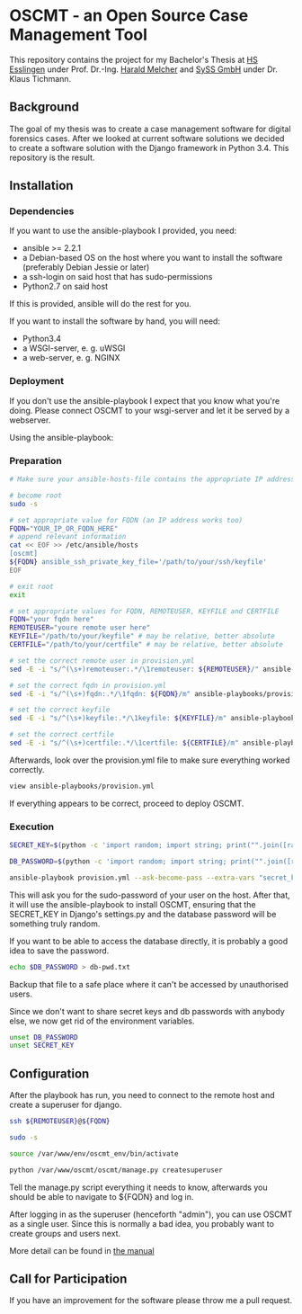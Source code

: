 # OSCMT - an Open Source Case Management Tool
This repository contains the project for my Bachelor's Thesis at [HS
Esslingen](https://hs-esslingen.de) under Prof. Dr.-Ing. [Harald
Melcher](https://hs-esslingen.de/~melcher) and [SySS GmbH](https://syss.de)
under Dr. Klaus Tichmann.

## Background
The goal of my thesis was to create a case management software for digital
forensics cases. After we looked at current software solutions we decided to
create a software solution with the Django framework in Python 3.4. This
repository is the result.

## Installation
### Dependencies
If you want to use the ansible-playbook I provided, you need:

* ansible >= 2.2.1
* a Debian-based OS on the host where you want to install the software (preferably Debian Jessie or later)
* a ssh-login on said host that has sudo-permissions
* Python2.7 on said host

If this is provided, ansible will do the rest for you.

If you want to install the software by hand, you will need:

* Python3.4
* a WSGI-server, e. g. uWSGI
* a web-server, e. g. NGINX

### Deployment

If you don't use the ansible-playbook I expect that you know what you're doing.
Please connect OSCMT to your wsgi-server and let it be served by a webserver.

Using the ansible-playbook:

### Preparation
```bash
# Make sure your ansible-hosts-file contains the appropriate IP address or fqdn:

# become root
sudo -s

# set appropriate value for FQDN (an IP address works too)
FQDN="YOUR_IP_OR_FQDN_HERE"
# append relevant information
cat << EOF >> /etc/ansible/hosts
[oscmt]
${FQDN} ansible_ssh_private_key_file='/path/to/your/ssh/keyfile'
EOF

# exit root
exit

# set appropriate values for FQDN, REMOTEUSER, KEYFILE and CERTFILE
FQDN="your fqdn here"
REMOTEUSER="youre remote user here"
KEYFILE="/path/to/your/keyfile" # may be relative, better absolute
CERTFILE="/path/to/your/certfile" # may be relative, better absolute

# set the correct remote user in provision.yml
sed -E -i "s/^(\s+)remoteuser:.*/\1remoteuser: ${REMOTEUSER}/" ansible-playbooks/provision.yml

# set the correct fqdn in provision.yml
sed -E -i "s/^(\s+)fqdn:.*/\1fqdn: ${FQDN}/m" ansible-playbooks/provision.yml

# set the correct keyfile
sed -E -i "s/^(\s+)keyfile:.*/\1keyfile: ${KEYFILE}/m" ansible-playbooks/provision.yml

# set the correct certfile
sed -E -i "s/^(\s+)certfile:.*/\1certfile: ${CERTFILE}/m" ansible-playbooks/provision.yml
```

Afterwards, look over the provision.yml file to make sure everything worked correctly.
```bash
view ansible-playbooks/provision.yml
```

If everything appears to be correct, proceed to deploy OSCMT.

### Execution
```bash
SECRET_KEY=$(python -c 'import random; import string; print("".join([random.SystemRandom().choice("{}{}".format(string.ascii_letters, string.digits)) for i in range(50)]))')

DB_PASSWORD=$(python -c 'import random; import string; print("".join([random.SystemRandom().choice("{}{}".format(string.ascii_letters, string.digits)) for i in range(50)]))')

ansible-playbook provision.yml --ask-become-pass --extra-vars "secret_key=${SECRET_KEY} dbpassword=${DB_PASSWORD} fqdn=${FQDN}"
```

This will ask you for the sudo-password of your user on the host. After that, it
will use the ansible-playbook to install OSCMT, ensuring that the SECRET_KEY in
Django's settings.py and the database password will be something truly random.

If you want to be able to access the database directly, it is probably a good
idea to save the password.

```bash
echo $DB_PASSWORD > db-pwd.txt
```

Backup that file to a safe place where it can't be accessed by unauthorised users.

Since we don't want to share secret keys and db passwords with anybody else, we now get rid of the environment variables.

```bash
unset DB_PASSWORD
unset SECRET_KEY
```

## Configuration

After the playbook has run, you need to connect to the remote host and create a superuser for django.

```bash
ssh ${REMOTEUSER}@${FQDN}

sudo -s

source /var/www/env/oscmt_env/bin/activate

python /var/www/oscmt/oscmt/manage.py createsuperuser
```

Tell the manage.py script everything it needs to know, afterwards you should be
able to navigate to ${FQDN} and log in.

After logging in as the superuser (henceforth "admin"), you can use OSCMT as a
single user. Since this is normally a bad idea, you probably want to create
groups and users next.

More detail can be found in [the manual](manual/manual.md)

## Call for Participation
If you have an improvement for the software please throw me a pull request.
